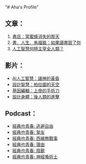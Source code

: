 "# Aha's Profile" 
<!DOCTYPE html>
<html lang="zh-TW">
<head>
<meta charset="UTF-8">
<meta name="viewport" content="width=device-width, initial-scale=1.0">
<title>世界和平胎灣防衛</title>
</head>
<body>

<h2>文章：</h2>
<ol>
  <li><a href="https://www.pourquoi.tw/environmental-impact-of-books-to-buy-or-not-to-buy/">書店：當蜜蜂消失的那天</a></li>
  <li><a href="https://www.openbook.org.tw/article/p-63235">書．人生．朱福銘：如果讀書毀了你</a></li>
  <li><a href="https://www.pourquoi.tw/ai-dominate/">人工智慧何時主宰全人類？</a></li>
</ol>

<h2>影片：</h2>
<ul>
  <li><a href="https://www.youtube.com/watch?v=8NhRhH6UzOY">AI人工智慧：諸神的黃昏</a></li>
  <li><a href="https://www.youtube.com/watch?v=FD-elkL2VlA">設計智慧：柏拉圖的天空</a></li>
  <li><a href="https://www.youtube.com/watch?v=RKrJj3E6Pjs">基因編輯：上帝的手術刀</a></li>
  <li><a href="https://www.youtube.com/watch?v=IeisNPk2_k8">設計身體：後人類的進擊</a></li>
</ul>

<h2>Podcast：</h2>
<ul>
  <li><a href="https://podcast.readmoo.com/ohclassics/detail/20210701">經典也青春: 逃避自由</a></li>
  <li><a href="https://podcast.readmoo.com/ohclassics/detail/20210708">經典也青春: 摯友</a></li>
  <li><a href="https://podcast.readmoo.com/ohclassics/detail/20220630">經典也青春: 西線無戰事</a></li>
  <li><a href="https://podcast.readmoo.com/ohclassics/detail/20220707">經典也青春: 理由</a></li>
  <li><a href="https://podcast.readmoo.com/ohclassics/detail/20220707">經典也青春: 陰獸</a></li>
  <li><a href="https://podcast.readmoo.com/ohclassics/detail/20210701">經典也青春: 神經喚術士</a></li>
</ul>

</body>
</html>
